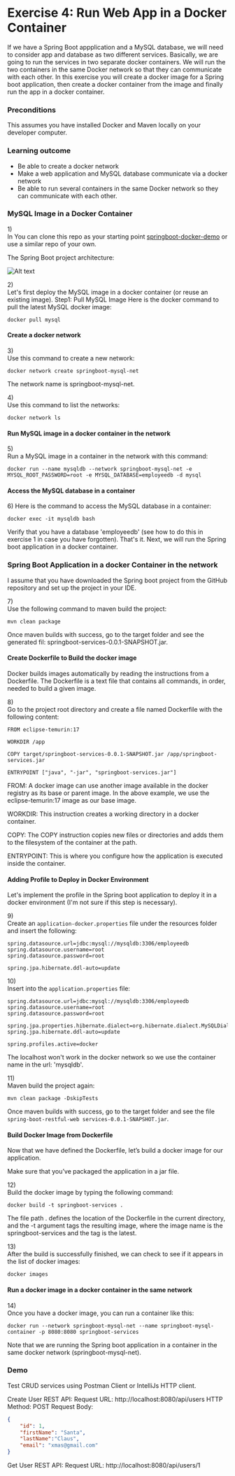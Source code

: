 # Exercise 4: Run Web App in a Docker Container

If we have a Spring Boot appplication and a MySQL database, we will need to consider app and database as two different services. 
Basically, we are going to run the services in two separate docker containers. 
We will run the two  containers in the same Docker network so that they can communicate with each other. 
In this exercise you will create a docker image for a Spring boot application, 
then create a docker container from the image and finally run the app in a docker container.

### Preconditions

This assumes you have installed Docker and Maven locally on your developer computer.

### Learning outcome

* Be able to create a docker network
* Make a web application and MySQL database communicate via a docker network
* Be able to run several containers in the same Docker network so they can communicate with each other. 
 

### MySQL Image in a Docker Container

1\)  
In You can clone this repo as your starting point [springboot-docker-demo](https://github.com/Tine-m/spring-docker-demo)
 or use a similar repo of your own.
 
 The Spring Boot project architecture: 

![Alt text](SpringBoot-architecure.png)

2\)  
Let's first deploy the MySQL image in a docker container (or reuse an existing image).
Step1: Pull MySQL Image
Here is the docker command to pull the latest MySQL docker image:

```docker
docker pull mysql
```


#### Create a docker network

3\)  
Use this command to create a new network:

```docker
docker network create springboot-mysql-net
```

The network name is springboot-mysql-net.


4\)  
Use this command to list the networks:
```docker
docker network ls
```

#### Run MySQL image in a docker container in the network

5\)  
Run a MySQL image in a container in the network with this command:

```docker
docker run --name mysqldb --network springboot-mysql-net -e MYSQL_ROOT_PASSWORD=root -e MYSQL_DATABASE=employeedb -d mysql
```


#### Access the MySQL database in a container

6\) 
Here is the command to access the MySQL database in a container:

```docker
docker exec -it mysqldb bash
```

Verify that you have a database 'employeedb' (see how to do this in exercise 1 in case you have forgotten).
That's it. Next, we will run the Spring boot application in a docker container.

### Spring Boot Application in a docker Container in the network

I assume that you have downloaded the Spring boot project from the GitHub repository and set up the project in your IDE.

7\)  
Use the following command to maven build the project:

```maven
mvn clean package
```
Once maven builds with success, go to the target folder and see the generated fil:
springboot-services-0.0.1-SNAPSHOT.jar.

#### Create Dockerfile to Build the docker image
Docker builds images automatically by reading the instructions from a Dockerfile. The Dockerfile is a text file that contains all commands, in order, needed to build a given image. 

8\)  
Go to the project root directory and create a file named Dockerfile with the following content:


```docker
FROM eclipse-temurin:17

WORKDIR /app

COPY target/springboot-services-0.0.1-SNAPSHOT.jar /app/springboot-services.jar

ENTRYPOINT ["java", "-jar", "springboot-services.jar"]
```

FROM: A docker image can use another image available in the docker registry as its base or parent image. In the above example, we use the eclipse-temurin:17 image as our base image.

WORKDIR: This instruction creates a working directory in a docker container.

COPY: The COPY instruction copies new files or directories and adds them to the filesystem of the container at the path.

ENTRYPOINT: This is where you configure how the application is executed inside the container.

#### Adding Profile to Deploy in Docker Environment
Let's implement the profile in the Spring boot application to deploy it in a docker environment (I'm not sure if this step is necessary).

9\)  
Create an `application-docker.properties` file under the resources folder and insert the following:

```docker
spring.datasource.url=jdbc:mysql://mysqldb:3306/employeedb
spring.datasource.username=root
spring.datasource.password=root

spring.jpa.hibernate.ddl-auto=update
```

10\)  
Insert into the `application.properties` file:

```docker
spring.datasource.url=jdbc:mysql://mysqldb:3306/employeedb
spring.datasource.username=root
spring.datasource.password=root

spring.jpa.properties.hibernate.dialect=org.hibernate.dialect.MySQLDialect
spring.jpa.hibernate.ddl-auto=update

spring.profiles.active=docker
```

The localhost won't work in the docker network so we use the container name in the url: 'mysqldb'.

11\)  
Maven build the project again:

```maven
mvn clean package -DskipTests
```

Once maven builds with success, go to the target folder and see the file
`spring-boot-restful-web services-0.0.1-SNAPSHOT.jar`.


#### Build Docker Image from Dockerfile

Now that we have defined the Dockerfile, let’s build a docker image for our application.

Make sure that you’ve packaged the application in a jar file. 

12\)  
Build the docker image by typing the following command:

```docker
docker build -t springboot-services .
```

The file path . defines the location of the Dockerfile in the current directory, and the -t argument tags the resulting image, where the image name is the springboot-services and the tag is the latest.

13\)  
After the build is successfully finished, we can check to see if it appears in the list of docker images:

```docker
docker images
```

#### Run a docker image in a docker container in the same network

14\)  
Once you have a docker image, you can run a container like this:


```docker
docker run --network springboot-mysql-net --name springboot-mysql-container -p 8080:8080 springboot-services
```

Note that we are running the Spring boot application in a container in the same docker network (springboot-mysql-net).

### Demo

Test CRUD services using Postman Client or IntelliJs HTTP client.

Create User REST API:
Request URL: http://localhost:8080/api/users
HTTP Method: POST
Request Body:

```json
{
    "id": 1,
    "firstName": "Santa",
    "lastName":"Claus",
    "email": "xmas@gmail.com"
}
```

Get User REST API:
Request URL: http://localhost:8080/api/users/1

